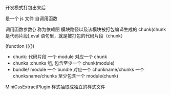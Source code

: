 开发模式打包出来后

是一个 js 文件 自调用函数

调用函数参数{} 称为依赖图
模块路径以及该模块被打包编译生成的 chunk(chunk 是代码片段),eval 语句里，就是被打包的代码片段（chunk）

(function )({})

- chunk: 代码片段 一个 module 对应一个 chunk
- chunks :chunks 组, 包含至少一个 chunk(module)
- bundle/ module
  一个 bundle 对应一个 chunkname/chunks
  一个 chunksname/chunks 至少包含一个 module(chunk)

MiniCssExtractPlugin 样式抽取成独立的样式文件
